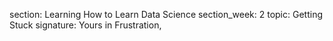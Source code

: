section: Learning How to Learn Data Science
section_week: 2
topic: Getting Stuck
signature: Yours in Frustration,
